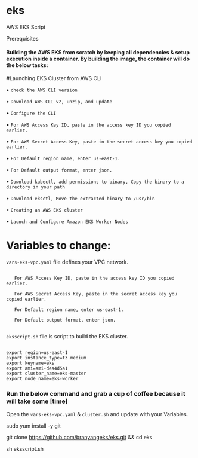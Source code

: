 # eks
AWS EKS Script

Prerequisites


#### Building the AWS EKS from scratch by keeping all dependencies & setup execution inside a container. By building the image, the container will do the below tasks:

#Launching EKS Cluster from AWS CLI

   • `check the AWS CLI version`
   
   • `Download AWS CLI v2, unzip, and update`
   
   • `Configure the CLI`
   
   • `For AWS Access Key ID, paste in the access key ID you copied earlier.`
   
   • `For AWS Secret Access Key, paste in the secret access key you copied earlier.`
   
   • `For Default region name, enter us-east-1.`
   
   • `For Default output format, enter json.`
   
   • `Download kubectl, add permissions to binary, Copy the binary to a directory in your path`
   
   • `Download eksctl, Move the extracted binary to /usr/bin`

   • `Creating an AWS EKS cluster`

   • `Launch and Configure Amazon EKS Worker Nodes`



# Variables to change:

`vars-eks-vpc.yaml` file defines your VPC network. 

```

   For AWS Access Key ID, paste in the access key ID you copied earlier.
   
   For AWS Secret Access Key, paste in the secret access key you copied earlier.
   
   For Default region name, enter us-east-1.
   
   For Default output format, enter json.


```

`eksscript.sh` file is script to build the EKS cluster.

```

export region=us-east-1
export instance_type=t3.medium
export keyname=eks
export ami=ami-dea4d5a1
export cluster_name=eks-master
export node_name=eks-worker

```

### Run the below command and grab a cup of coffee because it will take some [time]

Open the `vars-eks-vpc.yaml` & `cluster.sh` and update with your Variables.

 sudo yum install -y git

 git clone https://github.com/branyangeks/eks.git && cd eks

 sh eksscript.sh

```
